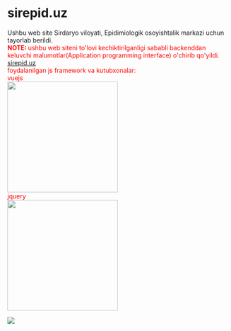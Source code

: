 # sirepid.uz

Ushbu web site Sirdaryo viloyati, Epidimiologik osoyishtalik markazi uchun tayorlab berildi. <br>
<b style = 'color:orange'> <font color = 'red'> NOTE: <font> </b> ushbu web siteni to'lovi kechiktirilganligi sababli backenddan keluvchi malumotlar(Application programming interface) o'chirib qo'yildi.
<a href = 'https://sirepid.uz'> sirepid.uz </a>
<br/>
foydalanilgan js framework va kutubxonalar: <br>
vuejs <br> <img src = 'https://i.pinimg.com/originals/60/17/da/6017da3ed8f203fe979b16dae1ad2259.png' style = 'width:250px'>  <br>
jquery <br> <img src = 'https://i.ytimg.com/vi/nTtEY1gOycI/maxresdefault.jpg' style = 'width:250px'>  

<img src = 'https://repository-images.githubusercontent.com/513994686/ef647b56-248f-4a68-b832-5a394cd100b1'>

